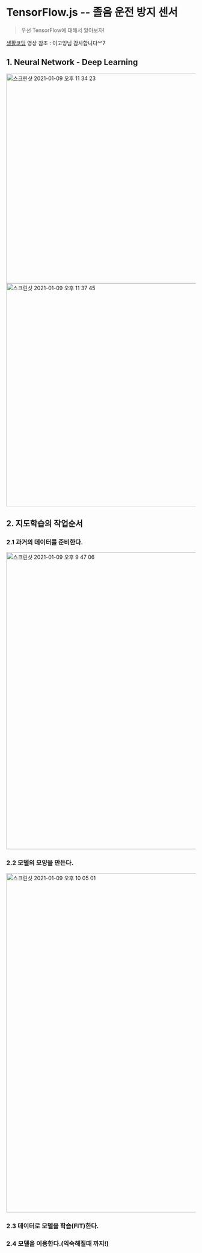 # TensorFlow.js -- 졸음 운전 방지 센서
> 우선 TensorFlow에 대해서 알아보자!

[생활코딩](https://www.youtube.com/watch?v=5q2E3JMXTKU&t=27s) 영상 참조 : 이고잉님 감사합니다^^7

## 1. Neural Network - Deep Learning

<img width="557" alt="스크린샷 2021-01-09 오후 11 34 23" src="https://user-images.githubusercontent.com/70752848/104094277-35da2d00-52d3-11eb-9e5f-a449b33abef4.png">

<img width="593" alt="스크린샷 2021-01-09 오후 11 37 45" src="https://user-images.githubusercontent.com/70752848/104094330-aed98480-52d3-11eb-82bf-eb493f954a5f.png">


## 2. 지도학습의 작업순서 

### 2.1 과거의 데이터를 준비한다.
<img width="789" alt="스크린샷 2021-01-09 오후 9 47 06" src="https://user-images.githubusercontent.com/70752848/104094450-5656b700-52d4-11eb-92c8-8a483b908ffb.png">

### 2.2 모델의 모양을 만든다.
<img width="901" alt="스크린샷 2021-01-09 오후 10 05 01" src="https://user-images.githubusercontent.com/70752848/104094482-81410b00-52d4-11eb-9cdb-f88cc5e7c020.png">

### 2.3 데이터로 모델을 학습(FIT)한다.

### 2.4 모델을 이용한다.(익숙해질때 까지!)